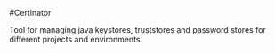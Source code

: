 #Certinator

Tool for managing java keystores, truststores and password stores for different projects and environments.

